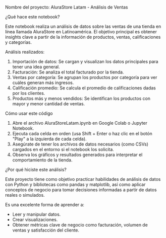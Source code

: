 Nombre del proyecto: AluraStore Latam - Análisis de Ventas

 ¿Qué hace este notebook?

Este notebook realiza un análisis de datos sobre las ventas de una tienda en línea llamada AluraStore en Latinoamérica. El objetivo principal es obtener insights clave a partir de la información de productos, ventas, calificaciones y categorías.

 Análisis realizados:

1. Importación de datos: Se cargan y visualizan los datos principales para tener una idea general.
2. Facturación: Se analiza el total facturado por la tienda.
3. Ventas por categoría: Se agrupan los productos por categoría para ver cuáles generan más ingresos.
4. Calificación promedio: Se calcula el promedio de calificaciones dadas por los clientes.
5. Productos más y menos vendidos: Se identifican los productos con mayor y menor cantidad de ventas.

 Cómo usar este código

1. Abre el archivo AluraStoreLatam.ipynb en Google Colab o Jupyter Notebook.
2. Ejecuta cada celda en orden (usa Shift + Enter o haz clic en el botón "Play" a la izquierda de cada celda).
3. Asegúrate de tener los archivos de datos necesarios (como CSVs) cargados en el entorno si el notebook los solicita.
4. Observa los gráficos y resultados generados para interpretar el comportamiento de la tienda.

 ¿Por qué hiciste este análisis?

Este proyecto tiene como objetivo practicar habilidades de análisis de datos con Python y bibliotecas como pandas y matplotlib, así como aplicar conceptos de negocio para tomar decisiones informadas a partir de datos reales o simulados.

Es una excelente forma de aprender a:
- Leer y manipular datos.
- Crear visualizaciones.
- Obtener métricas clave de negocio como facturación, volumen de ventas y satisfacción del cliente.
